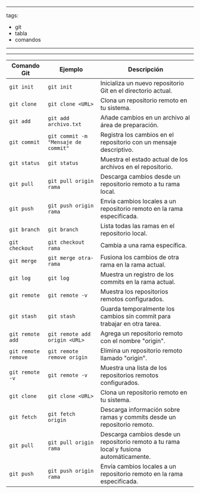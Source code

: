 
---
tags:
  - git
  - tabla
  - comandos
---

---


|Comando Git|Ejemplo|Descripción|
|---|---|---|
|`git init`|`git init`|Inicializa un nuevo repositorio Git en el directorio actual.|
|`git clone`|`git clone <URL>`|Clona un repositorio remoto en tu sistema.|
|`git add`|`git add archivo.txt`|Añade cambios en un archivo al área de preparación.|
|`git commit`|`git commit -m "Mensaje de commit"`|Registra los cambios en el repositorio con un mensaje descriptivo.|
|`git status`|`git status`|Muestra el estado actual de los archivos en el repositorio.|
|`git pull`|`git pull origin rama`|Descarga cambios desde un repositorio remoto a tu rama local.|
|`git push`|`git push origin rama`|Envía cambios locales a un repositorio remoto en la rama especificada.|
|`git branch`|`git branch`|Lista todas las ramas en el repositorio local.|
|`git checkout`|`git checkout rama`|Cambia a una rama específica.|
|`git merge`|`git merge otra-rama`|Fusiona los cambios de otra rama en la rama actual.|
|`git log`|`git log`|Muestra un registro de los commits en la rama actual.|
|`git remote`|`git remote -v`|Muestra los repositorios remotos configurados.|
|`git stash`|`git stash`|Guarda temporalmente los cambios sin commit para trabajar en otra tarea.|
|`git remote add`|`git remote add origin <URL>`|Agrega un repositorio remoto con el nombre "origin".|
|`git remote remove`|`git remote remove origin`|Elimina un repositorio remoto llamado "origin".|
|`git remote -v`|`git remote -v`|Muestra una lista de los repositorios remotos configurados.|
|`git clone`|`git clone <URL>`|Clona un repositorio remoto en tu sistema.|
|`git fetch`|`git fetch origin`|Descarga información sobre ramas y commits desde un repositorio remoto.|
|`git pull`|`git pull origin rama`|Descarga cambios desde un repositorio remoto a tu rama local y fusiona automáticamente.|
|`git push`|`git push origin rama`|Envía cambios locales a un repositorio remoto en la rama especificada.|
